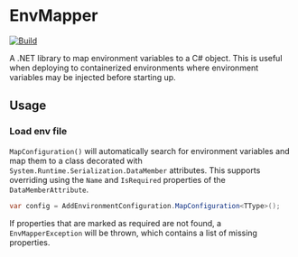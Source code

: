 # EnvMapper

[![Build](https://github.com/RichardD012/EnvMapper/actions/workflows/nuget.yml/badge.svg)](https://github.com/RichardD012/EnvMapper/actions/workflows/nuget.yml)

A .NET library to map environment variables to a C# object. This is useful when deploying to containerized environments where environment variables may be injected before starting up.

## Usage

### Load env file

`MapConfiguration()` will automatically search for environment variables and map them to a class decorated with `System.Runtime.Serialization.DataMember` attributes. This supports overriding using the `Name` and `IsRequired` properties of the `DataMemberAttribute`.

```csharp
var config = AddEnvironmentConfiguration.MapConfiguration<TType>();
```

If properties that are marked as required are not found, a `EnvMapperException` will be thrown, which contains a list of missing properties.
